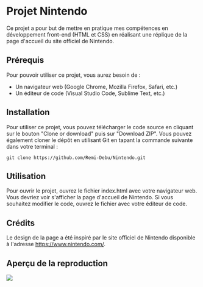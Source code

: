 # Projet Nintendo
Ce projet a pour but de mettre en pratique mes compétences en développement front-end (HTML et CSS) en réalisant une réplique de la page d'accueil du site officiel de Nintendo.

## Prérequis
Pour pouvoir utiliser ce projet, vous aurez besoin de :

- Un navigateur web (Google Chrome, Mozilla Firefox, Safari, etc.)
- Un éditeur de code (Visual Studio Code, Sublime Text, etc.)

## Installation
Pour utiliser ce projet, vous pouvez télécharger le code source en cliquant sur le bouton "Clone or download" puis sur "Download ZIP". Vous pouvez également cloner le dépôt en utilisant Git en tapant la commande suivante dans votre terminal :

```
git clone https://github.com/Remi-Debu/Nintendo.git
```

## Utilisation
Pour ouvrir le projet, ouvrez le fichier index.html avec votre navigateur web. Vous devriez voir s'afficher la page d'accueil de Nintendo. Si vous souhaitez modifier le code, ouvrez le fichier avec votre éditeur de code.

## Crédits
Le design de la page a été inspiré par le site officiel de Nintendo disponible à l'adresse https://www.nintendo.com/.
 
## Aperçu de la reproduction
![](./assets/img/aperçu.png)
